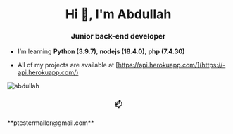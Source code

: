 
<h1 align="center">Hi 👋, I'm Abdullah</h1>
<h3 align="center">Junior back-end developer</h3>


-  I’m learning **Python (3.9.7)**, **nodejs (18.4.0)**, **php (7.4.30)**

- All of my projects are available at [https://api.herokuapp.com/](https://-api.herokuapp.com/)

<p align="left"> <img src="https://komarev.com/ghpvc/?username=sadvibes1&label=Profile%20views&color=0e75b6&style=flat" alt="abdullah" /> </p>

<h3 align="center">📫</h3>
**ptestermailer@gmail.com**


